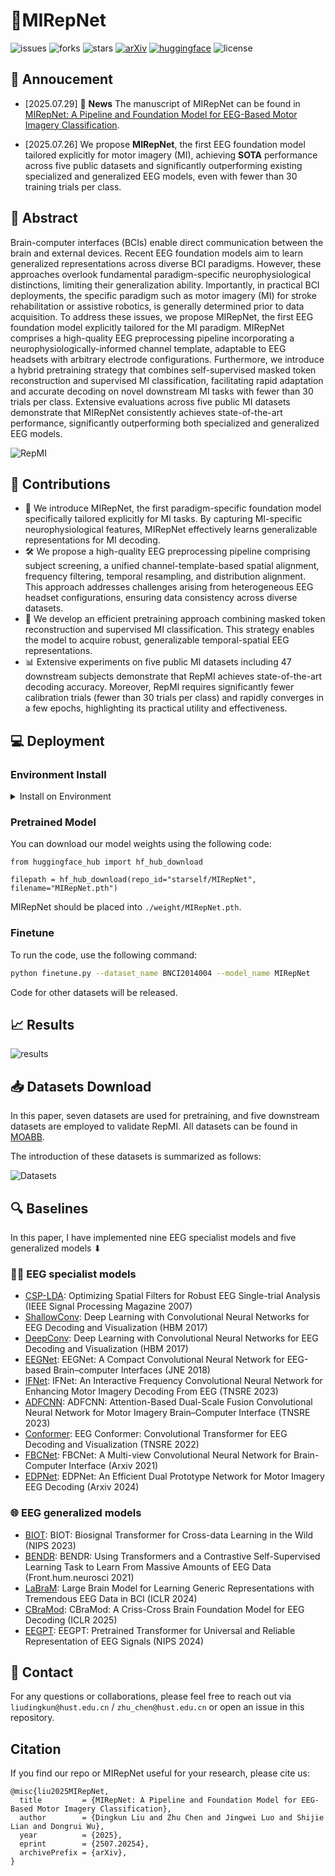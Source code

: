 # **🧠MIRepNet**
![issues](https://img.shields.io/github/issues/staraink/MIRepNet)
![forks](https://img.shields.io/github/forks/staraink/MIRepNet?style=flat&color=orange)
![stars](https://img.shields.io/github/stars/staraink/MIRepNet?style=flat&color=red)
[![arXiv](https://img.shields.io/badge/%F0%9F%A4%97%20Hugging%20Face-Models-FFD21E)](https://huggingface.co/starself/MIRepNet)
[![huggingface](https://img.shields.io/badge/arXiv-2507.20254-b31b1b.svg)](https://arxiv.org/abs/2507.20254)
![license](https://img.shields.io/github/license/staraink/MIRepNet)

## :speech_balloon: Annoucement
- [2025.07.29] 🚩 **News**  The manuscript of MIRepNet can be found in [MIRepNet: A Pipeline and Foundation Model for EEG-Based Motor Imagery Classification](https://arxiv.org/abs/2507.20254).

- [2025.07.26] We propose **MIRepNet**, the first EEG foundation model tailored explicitly for motor imagery (MI), achieving **SOTA** performance across five public datasets and significantly outperforming existing specialized and generalized EEG models, even with fewer than 30 training trials per class.


## 📌 Abstract
Brain-computer interfaces (BCIs) enable direct communication between the brain and external devices. Recent EEG foundation models aim to learn generalized representations across diverse BCI paradigms. However, these approaches overlook fundamental paradigm-specific neurophysiological distinctions, limiting their generalization ability. Importantly, in practical BCI deployments, the specific paradigm such as motor imagery (MI) for stroke rehabilitation or assistive robotics, is generally determined prior to data acquisition. To address these issues, we propose MIRepNet, the first EEG foundation model explicitly tailored for the MI paradigm. MIRepNet comprises a high-quality EEG preprocessing pipeline incorporating a neurophysiologically-informed channel template, adaptable to EEG headsets with arbitrary electrode configurations. Furthermore, we introduce a hybrid pretraining strategy that combines self-supervised masked token reconstruction and supervised MI classification, facilitating rapid adaptation and accurate decoding on novel downstream MI tasks with fewer than 30 trials per class. Extensive evaluations across five public MI datasets demonstrate that MIRepNet consistently achieves state-of-the-art performance, significantly outperforming both specialized and generalized EEG models.

![RepMI](asset/RepMI.jpg)

## 🚀  Contributions
- 🧩 We introduce MIRepNet, the first paradigm-specific foundation model specifically tailored explicitly for MI tasks. By capturing MI-specific neurophysiological features, MIRepNet effectively learns generalizable representations for MI decoding.
- 🛠️ We propose a high-quality EEG preprocessing pipeline comprising subject screening, a unified channel-template-based spatial alignment, frequency filtering, temporal resampling, and distribution alignment. This approach addresses challenges arising from heterogeneous EEG headset configurations, ensuring data consistency across diverse datasets.
- 🎯 We develop an efficient pretraining approach combining masked token reconstruction and supervised MI classification. This strategy enables the model to acquire robust, generalizable temporal-spatial EEG representations.
- 📊 Extensive experiments on five public MI datasets including 47 downstream subjects demonstrate that RepMI achieves state-of-the-art decoding accuracy. Moreover, RepMI requires significantly fewer calibration trials (fewer than 30 trials per class) and rapidly converges in a few epochs, highlighting its practical utility and effectiveness.

## 💻 Deployment

### Environment Install
<details>
<summary>Install on Environment</summary> <br/> 
  
To configure the code environment（```python>=3.8,torch>=2.2.0```), use the following command:

```bash
git clone https://github.com/yourusername/MIRepNet.git
cd MIRepNet
conda create -n MIRepNet python>=3.8
conda activate MIRepNet
conda install pytorch==2.2.0 torchvision==0.17.0 torchaudio==2.2.0 pytorch-cuda=11.8 -c pytorch -c nvidia
pip install -r requirements.txt
```

</details>

### Pretrained Model
You can download our model weights using the following code:
```
from huggingface_hub import hf_hub_download

filepath = hf_hub_download(repo_id="starself/MIRepNet", filename="MIRepNet.pth")
```
MIRepNet should be placed into `./weight/MIRepNet.pth`.

### Finetune
To run the code, use the following command:
```bash
python finetune.py --dataset_name BNCI2014004 --model_name MIRepNet
```

Code for other datasets will be released.
## 📈 Results

![results](asset/Main_Results.jpg)

## 📥 Datasets Download

In this paper, seven datasets are used for pretraining, and five downstream datasets are employed to validate RepMI. All datasets can be found in [MOABB](https://moabb.neurotechx.com/docs/dataset_summary.html#motor-imagery).

The introduction of these datasets is summarized as follows:

![Datasets](asset/Datasets.jpg)

## 🔍 Baselines
In this paper, I have implemented nine EEG specialist models and five generalized models ⬇

### 🧑‍🔬 EEG specialist models
* [CSP-LDA](https://ieeexplore.ieee.org/abstract/document/4408441): Optimizing Spatial Filters for Robust EEG Single-trial Analysis (IEEE Signal Processing Magazine 2007)
* [ShallowConv](https://onlinelibrary.wiley.com/doi/full/10.1002/hbm.23730): Deep Learning with Convolutional Neural Networks for EEG Decoding and Visualization (HBM 2017)
* [DeepConv](https://onlinelibrary.wiley.com/doi/full/10.1002/hbm.23730): Deep Learning with Convolutional Neural Networks for EEG Decoding and Visualization (HBM 2017)
* [EEGNet](https://iopscience.iop.org/article/10.1088/1741-2552/aace8c/meta?casa_token=gbHBznN-MjgAAAAA:umQc5RN4DQ_zFDAhU5yIF4lR3D1gs5ZCv0nbdtqnL-skW7K8EphRQLuRV-L-q2pFNMB3NnahCP8uXKPvwdXvPjFdcqGR): EEGNet: A Compact Convolutional Neural Network for EEG-based Brain–computer Interfaces (JNE 2018)
* [IFNet](https://ieeexplore.ieee.org/abstract/document/10070810): IFNet: An Interactive Frequency Convolutional Neural Network for Enhancing Motor Imagery Decoding From EEG (TNSRE 2023)
* [ADFCNN](https://ieeexplore.ieee.org/abstract/document/10356088): ADFCNN: Attention-Based Dual-Scale Fusion Convolutional Neural Network for Motor Imagery Brain–Computer Interface (TNSRE 2023)
* [Conformer](https://ieeexplore.ieee.org/abstract/document/9991178): EEG Conformer: Convolutional Transformer for EEG Decoding and Visualization (TNSRE 2022)
* [FBCNet](https://arxiv.org/abs/2104.01233): FBCNet: A Multi-view Convolutional Neural Network for Brain-Computer Interface (Arxiv 2021)
* [EDPNet](https://scholar.google.cz/scholar?hl=zh-CN&as_sdt=0%2C5&q=EDPNet%3A+An+Efficient+Dual+Prototype+Network+for+Motor+Imagery+EEG+Decoding&btnG=): EDPNet: An Efficient Dual Prototype Network for Motor Imagery EEG Decoding (Arxiv 2024)

### 🌐 EEG generalized models
* [BIOT](https://proceedings.neurips.cc/paper_files/paper/2023/hash/f6b30f3e2dd9cb53bbf2024402d02295-Abstract-Conference.html): BIOT: Biosignal Transformer for Cross-data Learning in the Wild (NIPS 2023)
* [BENDR](https://www.frontiersin.org/journals/human-neuroscience/articles/10.3389/fnhum.2021.653659/full): BENDR: Using Transformers and a Contrastive Self-Supervised Learning Task to Learn From Massive Amounts of EEG Data (Front.hum.neurosci 2021)
* [LaBraM](https://openreview.net/forum?id=QzTpTRVtrP): Large Brain Model for Learning Generic Representations with Tremendous EEG Data in BCI (ICLR 2024)
* [CBraMod](https://openreview.net/forum?id=NPNUHgHF2w): CBraMod: A Criss-Cross Brain Foundation Model for EEG Decoding (ICLR 2025)
* [EEGPT](https://proceedings.neurips.cc/paper_files/paper/2024/hash/4540d267eeec4e5dbd9dae9448f0b739-Abstract-Conference.html): EEGPT: Pretrained Transformer for Universal and Reliable Representation of EEG Signals (NIPS 2024)


## 📩 Contact
For any questions or collaborations, please feel free to reach out via `liudingkun@hust.edu.cn` / `zhu_chen@hust.edu.cn` or open an issue in this repository.

## Citation
If you find our repo or MIRepNet useful for your research, please cite us:
```
@misc{liu2025MIRepNet,
  title         = {MIRepNet: A Pipeline and Foundation Model for EEG-Based Motor Imagery Classification}, 
  author        = {Dingkun Liu and Zhu Chen and Jingwei Luo and Shijie Lian and Dongrui Wu},
  year          = {2025},
  eprint        = {2507.20254},
  archivePrefix = {arXiv},
}
```
